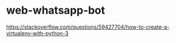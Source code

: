 # web-whatsapp-bot

https://stackoverflow.com/questions/59427704/how-to-create-a-virtualenv-with-python-3
